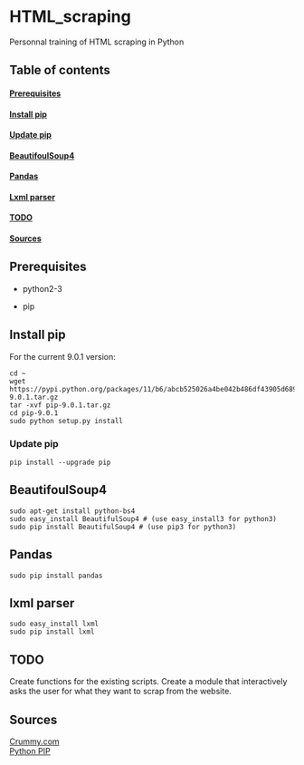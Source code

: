 # HTML_scraping
Personnal training of HTML scraping in Python

## Table of contents  
#### [Prerequisites](#prerequisites)   
#### [Install pip](#install-pip)   
#### [Update pip](#update-pip)   
#### [BeautifoulSoup4](#beautifoulsoup4)   
#### [Pandas](#pandas)
#### [Lxml parser](#lxml-parser)   
#### [TODO](#todo)
#### [Sources](#sources)

## Prerequisites

- python2-3

- pip 

## Install pip

For the current 9.0.1 version:   
```
cd ~
wget https://pypi.python.org/packages/11/b6/abcb525026a4be042b486df43905d6893fb04f05aac21c32c638e939e447/pip-9.0.1.tar.gz
tar -xvf pip-9.0.1.tar.gz
cd pip-9.0.1
sudo python setup.py install
```

### Update pip   

`pip install --upgrade pip`

## BeautifoulSoup4

```
sudo apt-get install python-bs4
sudo easy_install BeautifulSoup4 # (use easy_install3 for python3)
sudo pip install BeautifulSoup4 # (use pip3 for python3)
```

## Pandas

```
sudo pip install pandas
```

## lxml parser

```sudo apt-get install python-lxml
sudo easy_install lxml
sudo pip install lxml
```
## TODO

Create functions for the existing scripts.
Create a module that interactively asks the user for what they want to scrap from the website.

## Sources

[Crummy.com](https://www.crummy.com/software/BeautifulSoup/bs4/doc/)  
[Python PIP](https://pypi.python.org/pypi/pip)
